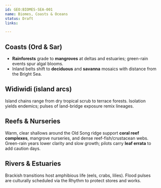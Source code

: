 ```yaml
---
id: GEO:BIOMES-SEA-001
name: Biomes, Coasts & Oceans
status: Draft
links:

---
```


## Coasts (Ord & Sar)
- **Rainforests** grade to **mangroves** at deltas and estuaries; green-rain events spur algal blooms.
- Inland belts shift to **deciduous** and **savanna** mosaics with distance from the Bright Sea.

## Widiwidi (island arcs)
Island chains range from dry tropical scrub to terrace forests. Isolation yields endemics; pulses of land-bridge exposure remix lineages.

## Reefs & Nurseries
Warm, clear shallows around the Old Song ridge support **coral reef complexes**, mangrove nurseries, and dense reef-fish/crustacean webs. Green-rain years lower clarity and slow growth; pilots carry **leaf errata** to add caution days.

## Rivers & Estuaries
Brackish transitions host amphibious life (eels, crabs, lilies). Flood pulses are culturally scheduled via the Rhythm to protect stores and works.
